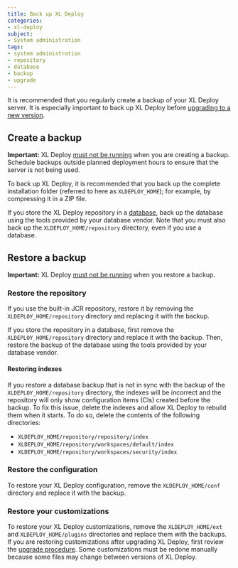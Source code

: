 ```yaml
---
title: Back up XL Deploy
categories:
- xl-deploy
subject:
- System administration
tags:
- system administration
- repository
- database
- backup
- upgrade
---
```


It is recommended that you regularly create a backup of your XL Deploy server. It is especially important to back up XL Deploy before [upgrading to a new version](/xl-deploy/how-to/upgrade-xl-deploy.html).

## Create a backup

**Important:** XL Deploy [must not be running](/xl-deploy/how-to/shut-down-xl-deploy.html) when you are creating a backup. Schedule backups outside planned deployment hours to ensure that the server is not being used.

To back up XL Deploy, it is recommended that you back up the complete installation folder (referred to here as `XLDEPLOY_HOME`); for example, by compressing it in a ZIP file.

If you store the XL Deploy repository in a [database](/xl-deploy/how-to/configure-the-xl-deploy-repository.html#using-a-database), back up the database using the tools provided by your database vendor. Note that you must also back up the `XLDEPLOY_HOME/repository` directory, even if you use a database.

## Restore a backup

**Important:** XL Deploy [must not be running](/xl-deploy/how-to/shut-down-xl-deploy.html) when you restore a backup.

### Restore the repository

If you use the built-in JCR repository, restore it by removing the `XLDEPLOY_HOME/repository` directory and replacing it with the backup.

If you store the repository in a database, first remove the `XLDEPLOY_HOME/repository` directory and replace it with the backup. Then, restore the backup of the database using the tools provided by your database vendor.

#### Restoring indexes

If you restore a database backup that is not in sync with the backup of the `XLDEPLOY_HOME/repository` directory, the indexes will be incorrect and the repository will only show configuration items (CIs) created before the backup. To fix this issue, delete the indexes and allow XL Deploy to rebuild them when it starts. To do so, delete the contents of the following directories:

* `XLDEPLOY_HOME/repository/repository/index`
* `XLDEPLOY_HOME/repository/workspaces/default/index`
* `XLDEPLOY_HOME/repository/workspaces/security/index`

### Restore the configuration

To restore your XL Deploy configuration, remove the `XLDEPLOY_HOME/conf` directory and replace it with the backup.

### Restore your customizations

To restore your XL Deploy customizations, remove the `XLDEPLOY_HOME/ext` and `XLDEPLOY_HOME/plugins` directories and replace them with the backups. If you are restoring customizations after upgrading XL Deploy, first review the [upgrade procedure](/xl-deploy/how-to/upgrade-xl-deploy.html#upgrade-the-server). Some customizations must be redone manually because some files may change between versions of XL Deploy.
